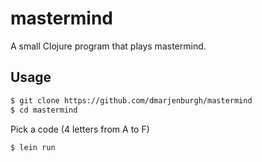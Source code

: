 # mastermind

A small Clojure program that plays mastermind.

## Usage

```bash
$ git clone https://github.com/dmarjenburgh/mastermind
$ cd mastermind
```
Pick a code (4 letters from A to F)

```bash
$ lein run
```
